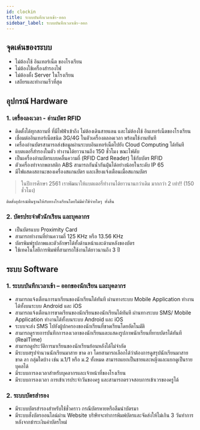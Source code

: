 ```yaml
---
id: clockin
title: ระบบบันทึกเวลาเข้า-ออก
sidebar_label: ระบบบันทึกเวลาเข้า-ออก
---
```


## จุดเด่นของระบบ

* ไม่ต้องใช้ อินเทอร์เน็ต ของโรงเรียน
* ไม่ต้องใช้เครื่องสำรองไฟ
* ไม่ต้องตั้ง Server ในโรงเรียน
* เสถียรและทำงานเร็วที่สุด

## อุปกรณ์ Hardware

### 1. เครื่องลงเวลา - อ่านบัตร RFID

* ติดตั้งได้ทุกสถานที่ ที่มีไฟฟ้าเข้าถึง ไม่ต้องเดินสายแลน และไม่ต้องใช้ อินเทอร์เน็ตของโรงเรียน
* เชื่อมต่ออินเทอร์เน็ตชนิด 3G/4G ในตัวเครื่องตลอดเวลา พร้อมใช้งานทันที
* เครื่องอ่านบัตรสามารถส่งข้อมูลผ่านระบบอินเทอร์เน็ตไปยัง Cloud Computing ได้ทันที
* แบตเตอรี่สำรองในตัว ทำงานได้ยาวนานถึง 150 ชั่วโมง ขณะไฟดับ
* เป็นเครื่องอ่านบัตรแบบคลื่นความถี่ (RFID Card Reader) ใช้กับบัตร RFID
* ตัวเครื่องทำจากพลาสติก ABS สามารถกันน้ำกันฝุ่นได้อย่างน้อยในระดับ IP 65
* มีไฟแสดงสถานะของเครื่องสแกนบัตร และเสียงแจ้งเตือนเมื่อสแกนบัตร

> ในปีการศึกษา 2561 เราพัฒนาให้แบตเตอรี่ทำงานได้ยาวนานกว่าเดิม มากกว่า 2 เท่า!! (150 ชั่วโมง)

```
ติดตั้งอุปกรณ์พื้นฐานให้กับทางโรงเรียนโดยไม่มีค่าใช้จ่ายใดๆ ทั้งสิ้น
```

### 2. บัตรประจำตัวนักเรียน และบุคลากร

* เป็นบัตรแบบ Proximity Card
* สามารถทำงานที่ย่านความถี่ 125 KHz หรือ 13.56 KHz
* บัตรพิมพ์รูปภาพและตัวอักษรได้ทั้งด้านหน้าและด้านหลังของบัตร
* ใช้เทคโนโลยีการพิมพ์ที่สามารถใช้งานได้ยาวนานถึง 3 ปี

## ระบบ Software

### 1. ระบบบันทึกเวลาเข้า – ออกของนักเรียน และบุคลากร

* สามารถแจ้งเตือนการมาเรียนของนักเรียนได้ทันที ผ่านทางระบบ Mobile Application ทำงานได้ทั้งบนระบบ Android และ iOS
* สามารถแจ้งเตือนการขาดเรียนของนักเรียนของนักเรียนได้ทันที ผ่านทางระบบ SMS/ Mobile Application ทำงานได้ทั้งบนระบบ Android และ iOS
* ระบบจะส่ง SMS ไปยังผู้ปกครองของนักเรียนที่ขาดเรียนโดยอัตโนมัติ
* สามารถดูรายการบันทึกการลงเวลาของนักเรียนและแสดงรูปภาพนักเรียนที่ทาบบัตรได้ทันที (RealTime)
* สามารถดูประวัติการมาเรียนของนักเรียนย้อนหลังได้ไม่จำกัด
* มีระบบสรุปจำนวนนักเรียนมาสาย ขาด ลา โดยสามารถเลือกได้ว่าต้องการดูสรุปนักเรียนมาสาย ขาด ลา กลุ่มใดบ้าง เช่น ม.1/1 หรือ ม.2 ทั้งหมด สามารถแยกเป็นชายและหญิงและแยกดูเป็นรายบุคลได้
* มีระบบการลงเวลาสำหรับบุคลากรและเจ้าหน้าที่ของโรงเรียน
* มีระบบการลงเวลา การเข้าเวรประจำวันของครู และสามารถตรวจสอบการเข้าเวรของครูได้

### 2. ระบบบัตรสำรอง

* มีระบบบัตรสำรองสำหรับใช้ชั่วคราว กรณีบัตรหายหรือลืมนำบัตรมา
* มีระบบสั่งบัตรออนไลน์ผ่าน Website บริษัทจะทำการพิมพ์บัตรและจัดส่งให้ไม่เกิน 3 วันทำการ หลังจากชำระเงินค่าบัตรใหม่
